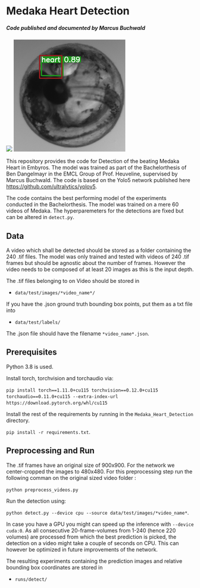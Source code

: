 # Medaka Heart Detection
##### Code published and documented by Marcus Buchwald

<img src="showcase_images/Video-21.gif" width="300">
<img src="showcase_images/A011-PO01-LO001-CO6-SL071-PX32500-PW0100-IN0020-TM210-X104529-Y011155-Z213909-T0000145959-WE00011.png" width="300">


This repository provides the code for Detection of the beating Medaka Heart in Embyros. The model was trained as part 
of the Bachelorthesis of Ben Dangelmayr in the EMCL Group of Prof. Heuveline, supervised by Marcus Buchwald. 
The code is based on the Yolo5 network published here https://github.com/ultralytics/yolov5.

The code contains the best performing model of the experiments conducted in the Bachelorthesis. The model was trained on 
a mere 60 videos of Medaka. The hyperparemeters for the detections are fixed but can be altered in `detect.py`.

## Data
A video which shall be detected should be stored as a folder containing the 240 .tif files. The model was only trained 
and tested with videos of 240 .tif frames but should be agnostic about the number of frames. However the video needs to be 
composed of at least 20 images as this is the input depth. 

The .tif files belonging to on Video should be stored in

- `data/test/images/*video_name*/`

If you have the .json ground truth bounding box points, put them as a txt file into

- `data/test/labels/`

The .json file should have the filename `*video_name*.json`.

## Prerequisites

Python 3.8 is used. 

Install torch, torchvision and torchaudio via:

`pip install torch==1.11.0+cu115 torchvision==0.12.0+cu115 torchaudio==0.11.0+cu115 --extra-index-url https://download.pytorch.org/whl/cu115`

Install the rest of the requirements by running in the `Medaka_Heart_Detection` directory.

`pip install -r requirements.txt`.

## Preprocessing and Run

The .tif frames have an original size of 900x900. For the network we center-cropped the images to 480x480.
For this preprocessing step run the following comman on the original sized video folder :

`python preprocess_videos.py`

Run the detection using: 

`python detect.py --device cpu --source data/test/images/*video_name*`.

In case you have a GPU you might can speed up the inference with `--device cuda:0`. 
As all consecutive 20-frame-volumes from 1-240 (hence 220 volumes) are processed from which the best prediction is 
picked, the detection on a video might take a couple of seconds on CPU. This can however be optimized in future 
improvements of the network.

The resulting experiments containing the prediction images and relative bounding box coordinates are stored in 

- `runs/detect/`


